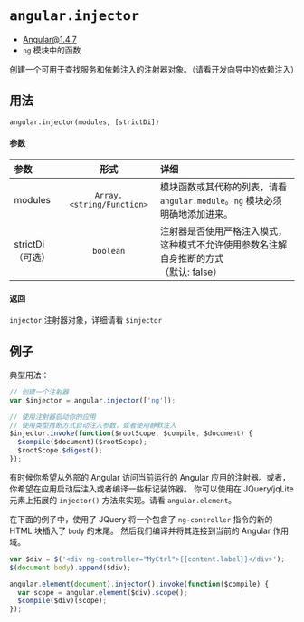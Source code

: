 # `angular.injector`
- Angular@1.4.7
- `ng` 模块中的函数

创建一个可用于查找服务和依赖注入的注射器对象。（请看开发向导中的依赖注入）

## 用法

`angular.injector(modules, [strictDi])`

#### 参数

| 参数 | 形式 | 详细 |
|:----|:---:|:----|
|modules|`Array.<string/Function>`| 模块函数或其代称的列表，请看 `angular.module`。`ng` 模块必须明确地添加进来。|
|strictDi（可选）|`boolean`|注射器是否使用严格注入模式，这种模式不允许使用参数名注解自身推断的方式<br>（默认: false）|

#### 返回

`injector`	注射器对象，详细请看 `$injector`

## 例子

典型用法：

``` javascript
// 创建一个注射器
var $injector = angular.injector(['ng']);

// 使用注射器启动你的应用
// 使用类型推断方式自动注入参数，或者使用静默注入
$injector.invoke(function($rootScope, $compile, $document) {
  $compile($document)($rootScope);
  $rootScope.$digest();
});
```

有时候你希望从外部的 Angular 访问当前运行的 Angular 应用的注射器。或者，你希望在应用启动后注入或者编译一些标记装饰器。
你可以使用在 JQuery/jqLite 元素上拓展的 `injector()` 方法来实现。请看 `angular.element`。

在下面的例子中，使用了 JQuery 将一个包含了 `ng-controller` 指令的新的 HTML 块插入了 `body` 的末尾。
然后我们编译并将其连接到当前的 Angular 作用域。

``` javascript
var $div = $('<div ng-controller="MyCtrl">{{content.label}}</div>');
$(document.body).append($div);

angular.element(document).injector().invoke(function($compile) {
  var scope = angular.element($div).scope();
  $compile($div)(scope);
});
```
